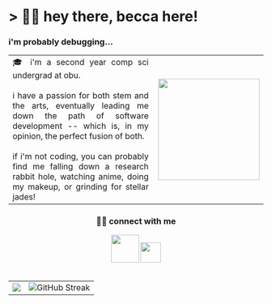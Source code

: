 <h1>> 👋🏻 hey there, becca here!</h1>
<h3>i'm probably debugging...</h3>

<table border="0">
  <tr>
    <td align="justify">🎓 i'm a second year comp sci undergrad at obu. </br></br>i have a passion for both stem and the arts, eventually 
      leading me down the path of software development -- which is, in my opinion, the perfect fusion of both. <br/><br/>
      if i'm not coding, you can probably find me falling down a research rabbit hole, watching anime, doing my makeup, 
      or grinding for stellar jades!</td>
    <td><img src="https://media.tenor.com/5Bcl2El0MD4AAAAi/phew-rebecca.gif" width="200" align="right"/></td>
  </tr>
</table>

<div align="center">
  <h3>🫶🏻 connect with me</h3>
  <a href="https://www.instagram.com/beccaw.dev/"><img src="https://cdn.freebiesupply.com/images/large/2x/instagram-logo-gradient-transparent.png" width="55"/></a>
  <a href="mailto:b.watts19@outlook.com"><img src="https://www.iconsdb.com/icons/preview/deep-pink/email-5-xxl.png" width="40" /></a>
</div>

</br>

<table>
  <tr>
    <td>
      <picture>
        <source
          srcset="https://github-readme-stats.vercel.app/api?username=beccawatts&show_icons=true&theme=rose"
          media="(prefers-color-scheme: light), (prefers-color-scheme: no-preference)"
        />
        <source 
          srcset="https://github-readme-stats.vercel.app/api?username=beccawatts&show_icons=true&theme=neon"
          media="(prefers-color-scheme: dark)"
        />
        <img src="https://github-readme-stats.vercel.app/api?username=beccawatts&show_icons=true&theme=rose" />
      </picture>
    </td>
    <td>
      <picture>
        <source
          srcset="https://streak-stats.demolab.com?user=beccawatts&theme=rose&date_format=j%20M%5B%20Y%5D&hide_total_contributions=true"
          media="(prefers-color-scheme: light)", "(prefers-color-scheme: no-preference)"
        />
        <source
          srcset="https://streak-stats.demolab.com?user=beccawatts&theme=neon&date_format=j%20M%5B%20Y%5D&hide_total_contributions=true"
          media="(prefers-color-scheme: dark)"
        />
        <img src="https://streak-stats.demolab.com?user=beccawatts&theme=rose&date_format=j%20M%5B%20Y%5D&hide_total_contributions=true" alt="GitHub Streak" />
      </picture>
    </td>
  </tr>
</table>




<!--
**beccawatts/beccawatts** is a ✨ _special_ ✨ repository because its `README.md` (this file) appears on your GitHub profile.

Here are some ideas to get you started:

- 🔭 I’m currently working on ...
- 🌱 I’m currently learning ...
- 👯 I’m looking to collaborate on ...
- 🤔 I’m looking for help with ...
- 💬 Ask me about ...
- 📫 How to reach me: ...
- 😄 Pronouns: ...
- ⚡ Fun fact: ...
-->
